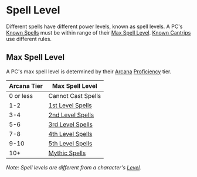 # Spell Level

Different spells have different power levels, known as spell levels. A PC's [Known Spells](../Spellcasting/Spell%20Learning/Known%20Spells.md) must be within range of their [Max Spell Level](Spell%20Level.md#Max%20Spell%20Level). [Known Cantrips](../Spellcasting/Spell%20Learning/Known%20Cantrips.md) use different rules.

## Max Spell Level

A PC's max spell level is determined by their [Arcana](../../Player%20Characters/Skills/Primary%20Skills/Arcana.md) [Proficiency](../../Player%20Characters/Skills/Skills.md#Proficiency) tier.

| Arcana Tier | Max Spell Level                                                           |
| ----------- | ------------------------------------------------------------------------- |
| 0 or less   | Cannot Cast Spells                                                        |
| 1-2         | [1st Level Spells](Spells%20by%20Level/Level%201/1st%20Level%20Spells.md) |
| 3-4         | [2nd Level Spells](Spells%20by%20Level/Level%202/2nd%20Level%20Spells.md) |
| 5-6         | [3rd Level Spells](Spells%20by%20Level/Level%203/3rd%20Level%20Spells.md) |
| 7-8         | [4th Level Spells](Spells%20by%20Level/Level%204/4th%20Level%20Spells.md) |
| 9-10        | [5th Level Spells](Spells%20by%20Level/Level%205/5th%20Level%20Spells.md) |
| 10+         | [Mythic Spells](Spells%20by%20Level/Mythic/{Mythic%20Spells}.md)          |

*Note: Spell levels are different from a character's [Level](../../Player%20Characters/Progression/Level.md).*

